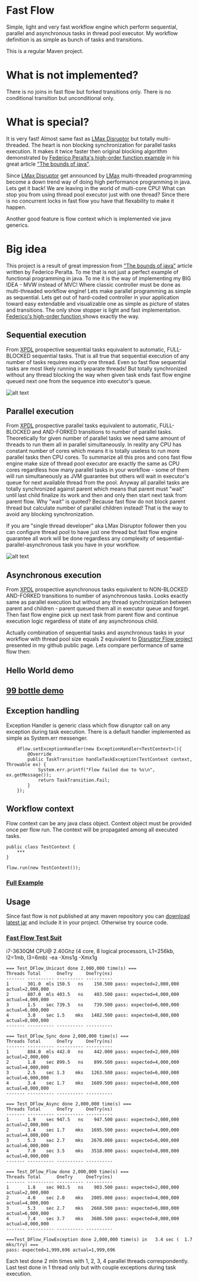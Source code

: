 # Fast Flow
Simple, light and very fast workflow engine which perform sequential, parallel and asynchronous tasks in thread pool executor. My workflow definition is as simple as bunch of tasks and transitions.

This is a regular Maven project.

# What is not implemented?
There is no joins in fast flow but forked transitions only. There is no conditional transition but unconditional only.

# What is special?
It is very fast! Almost same fast as [LMax Disruptor]() but totally multi-threaded. The heart is non blocking synchronization for parallel tasks execution. It makes it twice faster then original blocking algorithm demonstrated by [Federico Peralta's high-order function example]() in his great article ["The bounds of java"](https://github.com/boundsofjava/boj-newsletter-001). 

Since [LMax Disruptor]() get announced by [LMax]() multi-threaded programming become a down trend way of doing high performance programming in java. Lets get it back! We are leaving in the world of multi-core CPU!  What can stop you from using thread pool executor just with one thread? Since there is no concurrent locks in fast flow you have that flexability to make it happen.

Another good feature is flow context which is implemented vie java generics. 

# Big idea
This project is a result of great impression from ["The bounds of java"]() article written by Federico Peralta. To me that is not just a perfect example of functional programming in java. To me it is the way of implementing my BIG IDEA - MVW instead of MVC! Where classic controller must be done as multi-threaded workflow engine! Lets make parallel programming as simple as sequential. Lets get out of hard-coded controller in your application toward easy extendable and visualizable one as simple as picture of states and transitions. The only show stopper is light and fast implementation. [Federico's high-order function ]() shows exactly the way.   

## Sequential execution
From [XPDL](http://www.xpdl.org/standards/xpdl-2.2/XPDL%202.2%20(2012-02-24).pdf) prospective sequential tasks equivalent to automatic, FULL-BLOCKED sequential tasks. That is all true that sequential execution of any number of tasks requires exactly one thread. Even so fast flow sequential tasks are most likely running in separate threads! But totally synchronized without any thread blocking the way when given task ends fast flow engine queued next one from the sequence into executor's queue. 

![alt text](https://github.com/serhioms/FastFlow/blob/master/diagram/sequential.png)

## Parallel execution
From [XPDL](http://www.xpdl.org/standards/xpdl-2.2/XPDL%202.2%20(2012-02-24).pdf) prospective parallel tasks equivalent to automatic, FULL-BLOCKED and AND-FORKED transitions to number of parallel tasks. Theoretically for given number of parallel tasks we need same amount of threads to run them all in parallel simultaneously. In reality any CPU has constant  number of cores which means it is totally useless to run more parallel tasks then CPU cores. To summarize all this pros and cons fast flow engine make size of thread pool executor are exactly the same as CPU cores regardless how many parallel tasks in your workflow - some of them will run simultaneously as JVM guarantee but others will wait in executor's queue for next available thread from the pool. Anyway all parallel tasks are totally synchronized against parent which means that parent must "wait" until last child finalize its work and then and only then start next task from parent flow. Why "wait" is quoted? Because fast flow do not block parent thread but calculate number of parallel children instead! That is the way to avoid any blocking synchronization. 

If you are "single thread developer" aka LMax Disruptor follower then you can configure thread pool to have just one thread but fast flow engine guarantee all work will be done regardless any complexity of sequential-parallel-asynchronous task you have in your workflow.

![alt text](https://github.com/serhioms/FastFlow/blob/master/diagram/parallel.png)

## Asynchronous execution
From [XPDL](http://www.xpdl.org/standards/xpdl-2.2/XPDL%202.2%20(2012-02-24).pdf) prospective asynchronous tasks equivalent to NON-BLOCKED AND-FORKED transitions to number of asynchronous tasks. Looks exactly same as parallel execution but without any thread synchronization between parent and children - parent queued them all in executor queue and forget. Then fast flow engine pick up next task from parent flow and continue execution logic regardless of state of any asynchronous child.  

Actually combination of sequential tasks and asynchronous tasks in your workflow with thread pool size equals 2 equivalent to [Disruptor Flow project](https://github.com/serhioms/DisruptorFlow) presented in my github public page. Lets compare performance of same flow then:


## Hello World demo

## [99 bottle demo](https://en.wikipedia.org/wiki/99_Bottles_of_Beer)

## Exception handling

Exception Handler is generic class which flow disruptor call on any exception during task execution. There is a default handler implemented as simple as System.err messenger.

	    dflow.setExceptionHandler(new ExceptionHandler<TestContext>(){
	        @Override
	        public TaskTransition handleTaskException(TestContext context, Throwable ex) {
	            System.err.printf("Flow failed due to %s\n", ex.getMessage());
	            return TaskTransition.Fail;
	        }
	    });

## Workflow context

Flow context can be any java class object. Context object must be provided once per flow run. The context will be propagated among all executed tasks.

    public class TestContext {
    	***
    }
    
    flow.run(new TestContext());


### [Full Example](https://github.com/serhioms/DisruptorFlow/blob/master/test/ca/rdmss/test/dflow/DFlowExample.java)


    
## Usage
Since fast flow is not published at any maven repository you can [download latest jar](https://github.com/serhioms/DisruptorFlow/blob/master/distribution/fastflow-1.0.0.jar) and include it in your project. Otherwise try source code.


### [Fast Flow Test Suit](https://github.com/serhioms/FastFlow/blob/master/test/ca/rdmss/test/dflow/Suite_DFlow.java)

i7-3630QM CPU@ 2.40Ghz (4 core, 8 logical processors, L1=256kb, l2=1mb, l3=6mb) -ea -Xms1g -Xmx1g

	=== Test_DFlow_Unicast done 2,000,000 time(s) ===
	Threads Total      OneTry     OneTry(ns)
	------- ---------- ---------- ----------
	1       301.0  mls 150.5   ns    150.500 pass: expected=2,000,000 actual=2,000,000
	2       807.0  mls 403.5   ns    403.500 pass: expected=4,000,000 actual=4,000,000
	3       1.5    sec 739.5   ns    739.500 pass: expected=6,000,000 actual=6,000,000
	4       3.0    sec 1.5    mks   1482.500 pass: expected=8,000,000 actual=8,000,000
	------- ---------- ---------- ----------

	=== Test_DFlow_Sync done 2,000,000 time(s) ===
	Threads Total      OneTry     OneTry(ns)
	------- ---------- ---------- ----------
	1       884.0  mls 442.0   ns    442.000 pass: expected=2,000,000 actual=2,000,000
	2       1.8    sec 899.5   ns    899.500 pass: expected=4,000,000 actual=4,000,000
	3       2.5    sec 1.3    mks   1263.500 pass: expected=6,000,000 actual=6,000,000
	4       3.4    sec 1.7    mks   1689.500 pass: expected=8,000,000 actual=8,000,000
	------- ---------- ---------- ----------

	=== Test_DFlow_Async done 2,000,000 time(s) ===
	Threads Total      OneTry     OneTry(ns)
	------- ---------- ---------- ----------
	1       1.9    sec 947.5   ns    947.500 pass: expected=2,000,000 actual=2,000,000
	2       3.4    sec 1.7    mks   1695.500 pass: expected=4,000,000 actual=4,000,000
	3       5.3    sec 2.7    mks   2670.000 pass: expected=6,000,000 actual=6,000,000
	4       7.0    sec 3.5    mks   3518.000 pass: expected=8,000,000 actual=8,000,000
	------- ---------- ---------- ----------

	=== Test_DFlow_Flow done 2,000,000 time(s) ===
	Threads Total      OneTry     OneTry(ns)
	------- ---------- ---------- ----------
	1       1.8    sec 903.5   ns    903.500 pass: expected=2,000,000 actual=2,000,000
	2       4.0    sec 2.0    mks   2005.000 pass: expected=4,000,000 actual=4,000,000
	3       5.3    sec 2.7    mks   2668.500 pass: expected=6,000,000 actual=6,000,000
	4       7.4    sec 3.7    mks   3686.500 pass: expected=8,000,000 actual=8,000,000
	------- ---------- ---------- ----------

	===Test_DFlow_FlowException done 2,000,000 time(s) in   3.4 sec (  1.7 mks/try) === 
	pass: expected=1,999,696 actual=1,999,696
	
Each test done 2 mln times with 1, 2, 3, 4 parallel threads correspondently. Last test done in 1 thread only but with couple exceptions during task execution.